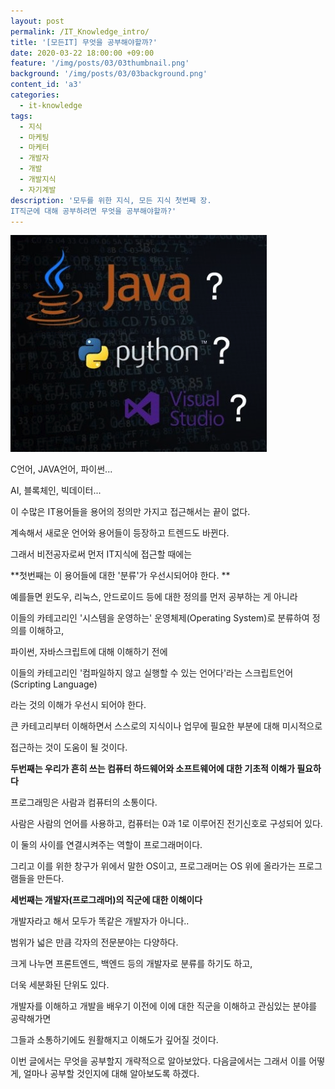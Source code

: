 ```yaml
---
layout: post
permalink: /IT_Knowledge_intro/
title: '[모든IT] 무엇을 공부해야할까?'
date: 2020-03-22 18:00:00 +09:00
feature: '/img/posts/03/03thumbnail.png'
background: '/img/posts/03/03background.png'
content_id: 'a3'
categories:
  - it-knowledge
tags:
  - 지식
  - 마케팅
  - 마케터
  - 개발자
  - 개발
  - 개발지식
  - 자기계발
description: '모두를 위한 지식, 모든 지식 첫번째 장.
IT직군에 대해 공부하려면 무엇을 공부해야할까?'
---
```


![language](/img/posts/03/1.png)

C언어, JAVA언어, 파이썬...

AI, 블록체인, 빅데이터...

이 수많은 IT용어들을 용어의 정의만 가지고 접근해서는 끝이 없다.

계속해서 새로운 언어와 용어들이 등장하고 트렌드도 바뀐다.

그래서 비전공자로써 먼저 IT지식에 접근할 때에는

**첫번째는 이 용어들에 대한 '분류'가 우선시되어야 한다. **

예를들면 윈도우, 리눅스, 안드로이드 등에 대한 정의를 먼저 공부하는 게 아니라

이들의 카테고리인 '시스템을 운영하는' 운영체제(Operating System)로 분류하여 정의를 이해하고,

파이썬, 자바스크립트에 대해 이해하기 전에

이들의 카테고리인 '컴파일하지 않고 실행할 수 있는 언어다'라는 스크립트언어(Scripting Language)

라는 것의 이해가 우선시 되어야 한다.

큰 카테고리부터 이해하면서 스스로의 지식이나 업무에 필요한 부분에 대해 미시적으로

접근하는 것이 도움이 될 것이다.

**두번째는 우리가 흔히 쓰는 컴퓨터 하드웨어와 소프트웨어에 대한 기초적 이해가 필요하다**

프로그래밍은 사람과 컴퓨터의 소통이다.

사람은 사람의 언어를 사용하고, 컴퓨터는 0과 1로 이루어진 전기신호로 구성되어 있다.

이 둘의 사이를 연결시켜주는 역할이 프로그래머이다.

그리고 이를 위한 창구가 위에서 말한 OS이고, 프로그래머는 OS 위에 올라가는 프로그램들을 만든다.

**세번째는 개발자(프로그래머)의 직군에 대한 이해이다**

개발자라고 해서 모두가 똑같은 개발자가 아니다..

범위가 넓은 만큼 각자의 전문분야는 다양하다.

크게 나누면 프론트엔드, 백엔드 등의 개발자로 분류를 하기도 하고,

더욱 세분화된 단위도 있다.

개발자를 이해하고 개발을 배우기 이전에 이에 대한 직군을 이해하고 관심있는 분야를 공략해가면

그들과 소통하기에도 원활해지고 이해도가 깊어질 것이다.



이번 글에서는 무엇을 공부할지 개략적으로 알아보았다. 다음글에서는 그래서 이를 어떻게, 얼마나 공부할 것인지에 대해 알아보도록 하겠다.
